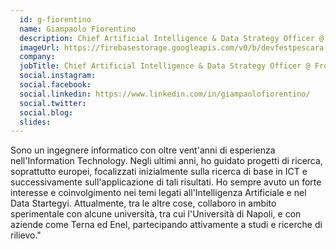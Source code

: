 ```yaml
---
  id: g-fiorentino
  name: Giampaolo Fiorentino
  description: Chief Artificial Intelligence & Data Strategy Officer @ Frontiere
  imageUrl: https://firebasestorage.googleapis.com/v0/b/devfestpescara-2023.appspot.com/o/speakers%2Fg-fiorentino.png?alt=media&token=e1437de8-65d3-48ca-923b-4a0b8fb9594e
  company: 
  jobTitle: Chief Artificial Intelligence & Data Strategy Officer @ Frontiere
  social.instagram: 
  social.facebook: 
  social.linkedin: https://www.linkedin.com/in/giampaolofiorentino/
  social.twitter: 
  social.blog: 
  slides: 
---
```

Sono un ingegnere informatico con oltre vent'anni di esperienza nell'Information Technology.
Negli ultimi anni, ho guidato progetti di ricerca, soprattutto europei, focalizzati inizialmente sulla ricerca di base in ICT e successivamente sull'applicazione di tali risultati. Ho sempre avuto un forte interesse e coinvolgimento nei temi legati all'Intelligenza Artificiale e nel Data Startegyi. Attualmente, tra le altre cose, collaboro in ambito sperimentale con alcune università, tra cui l'Università di Napoli, e con aziende come Terna ed Enel, partecipando attivamente a studi e ricerche di rilievo."
  